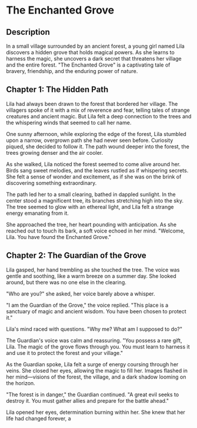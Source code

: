# The Enchanted Grove

## Description
In a small village surrounded by an ancient forest, a young girl named Lila discovers a hidden grove that holds magical powers. As she learns to harness the magic, she uncovers a dark secret that threatens her village and the entire forest. "The Enchanted Grove" is a captivating tale of bravery, friendship, and the enduring power of nature.

## Chapter 1: The Hidden Path

Lila had always been drawn to the forest that bordered her village. The villagers spoke of it with a mix of reverence and fear, telling tales of strange creatures and ancient magic. But Lila felt a deep connection to the trees and the whispering winds that seemed to call her name.

One sunny afternoon, while exploring the edge of the forest, Lila stumbled upon a narrow, overgrown path she had never seen before. Curiosity piqued, she decided to follow it. The path wound deeper into the forest, the trees growing denser and the air cooler.

As she walked, Lila noticed the forest seemed to come alive around her. Birds sang sweet melodies, and the leaves rustled as if whispering secrets. She felt a sense of wonder and excitement, as if she was on the brink of discovering something extraordinary.

The path led her to a small clearing, bathed in dappled sunlight. In the center stood a magnificent tree, its branches stretching high into the sky. The tree seemed to glow with an ethereal light, and Lila felt a strange energy emanating from it.

She approached the tree, her heart pounding with anticipation. As she reached out to touch its bark, a soft voice echoed in her mind. "Welcome, Lila. You have found the Enchanted Grove."

## Chapter 2: The Guardian of the Grove

Lila gasped, her hand trembling as she touched the tree. The voice was gentle and soothing, like a warm breeze on a summer day. She looked around, but there was no one else in the clearing.

"Who are you?" she asked, her voice barely above a whisper.

"I am the Guardian of the Grove," the voice replied. "This place is a sanctuary of magic and ancient wisdom. You have been chosen to protect it."

Lila's mind raced with questions. "Why me? What am I supposed to do?"

The Guardian's voice was calm and reassuring. "You possess a rare gift, Lila. The magic of the grove flows through you. You must learn to harness it and use it to protect the forest and your village."

As the Guardian spoke, Lila felt a surge of energy coursing through her veins. She closed her eyes, allowing the magic to fill her. Images flashed in her mind—visions of the forest, the village, and a dark shadow looming on the horizon.

"The forest is in danger," the Guardian continued. "A great evil seeks to destroy it. You must gather allies and prepare for the battle ahead."

Lila opened her eyes, determination burning within her. She knew that her life had changed forever, a